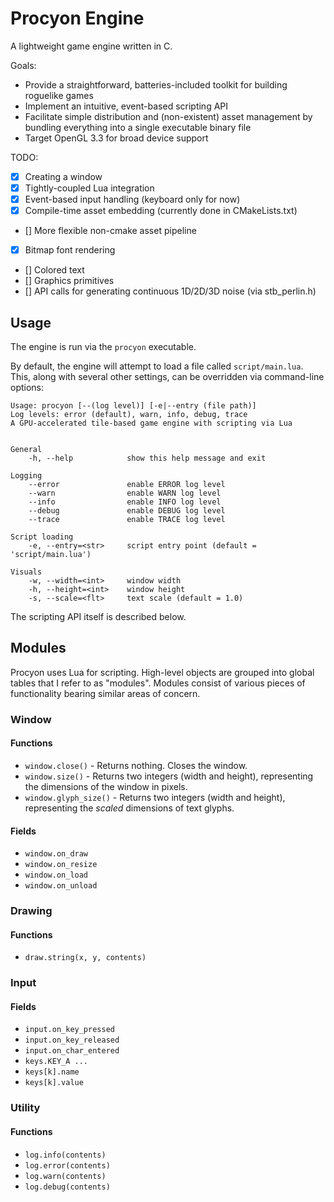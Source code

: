 # Procyon Engine

A lightweight game engine written in C.

Goals:
- Provide a straightforward, batteries-included toolkit for building roguelike games
- Implement an intuitive, event-based scripting API
- Facilitate simple distribution and (non-existent) asset management by bundling everything into a single executable binary file
- Target OpenGL 3.3 for broad device support

TODO:
- [x] Creating a window
- [x] Tightly-coupled Lua integration
- [x] Event-based input handling (keyboard only for now)
- [x] Compile-time asset embedding (currently done in CMakeLists.txt)
- [] More flexible non-cmake asset pipeline
- [x] Bitmap font rendering
- [] Colored text
- [] Graphics primitives
- [] API calls for generating continuous 1D/2D/3D noise (via stb_perlin.h)

## Usage

The engine is run via the `procyon` executable.

By default, the engine will attempt to load a file called `script/main.lua`.  This, along with several other settings, can be overridden via command-line options:

```
Usage: procyon [--(log level)] [-e|--entry (file path)]
Log levels: error (default), warn, info, debug, trace
A GPU-accelerated tile-based game engine with scripting via Lua


General
    -h, --help            show this help message and exit

Logging
    --error               enable ERROR log level
    --warn                enable WARN log level
    --info                enable INFO log level
    --debug               enable DEBUG log level
    --trace               enable TRACE log level

Script loading
    -e, --entry=<str>     script entry point (default = 'script/main.lua')

Visuals
    -w, --width=<int>     window width
    -h, --height=<int>    window height
    -s, --scale=<flt>     text scale (default = 1.0)
```

The scripting API itself is described below.

## Modules

Procyon uses Lua for scripting.  High-level objects are grouped into global tables that I refer to as "modules".  Modules consist of various pieces of functionality bearing similar areas of concern.

### Window

#### Functions
- `window.close()` - Returns nothing.  Closes the window.
- `window.size()` - Returns two integers (width and height), representing the dimensions of the window in pixels.
- `window.glyph_size()` - Returns two integers (width and height), representing the *scaled* dimensions of text glyphs.

#### Fields
- `window.on_draw`
- `window.on_resize`
- `window.on_load`
- `window.on_unload`

### Drawing

#### Functions
- `draw.string(x, y, contents)`

### Input

#### Fields
- `input.on_key_pressed`
- `input.on_key_released`
- `input.on_char_entered`
- `keys.KEY_A ...`
- `keys[k].name`
- `keys[k].value`

### Utility

#### Functions
- `log.info(contents)`
- `log.error(contents)`
- `log.warn(contents)`
- `log.debug(contents)`

